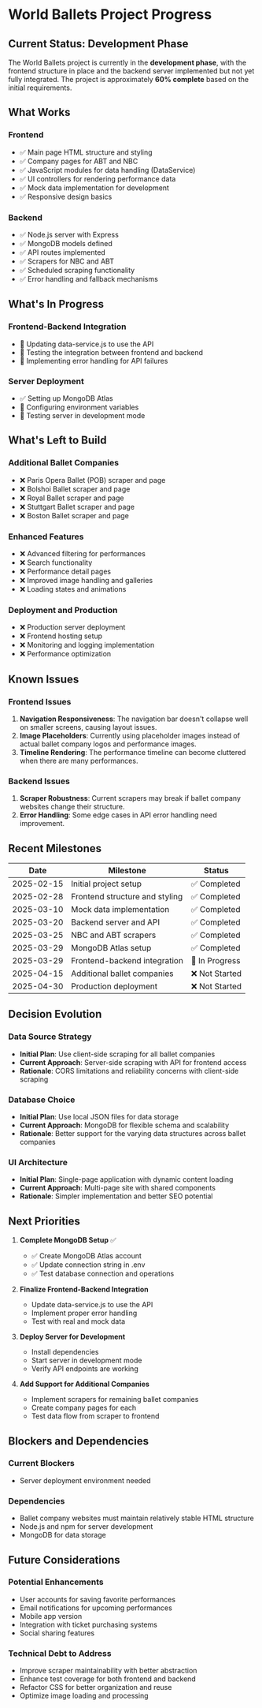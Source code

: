 # World Ballets Project Progress

## Current Status: Development Phase

The World Ballets project is currently in the **development phase**, with the frontend structure in place and the backend server implemented but not yet fully integrated. The project is approximately **60% complete** based on the initial requirements.

## What Works

### Frontend
- ✅ Main page HTML structure and styling
- ✅ Company pages for ABT and NBC
- ✅ JavaScript modules for data handling (DataService)
- ✅ UI controllers for rendering performance data
- ✅ Mock data implementation for development
- ✅ Responsive design basics

### Backend
- ✅ Node.js server with Express
- ✅ MongoDB models defined
- ✅ API routes implemented
- ✅ Scrapers for NBC and ABT
- ✅ Scheduled scraping functionality
- ✅ Error handling and fallback mechanisms

## What's In Progress

### Frontend-Backend Integration
- 🔄 Updating data-service.js to use the API
- 🔄 Testing the integration between frontend and backend
- 🔄 Implementing error handling for API failures

### Server Deployment
- ✅ Setting up MongoDB Atlas
- 🔄 Configuring environment variables
- 🔄 Testing server in development mode

## What's Left to Build

### Additional Ballet Companies
- ❌ Paris Opera Ballet (POB) scraper and page
- ❌ Bolshoi Ballet scraper and page
- ❌ Royal Ballet scraper and page
- ❌ Stuttgart Ballet scraper and page
- ❌ Boston Ballet scraper and page

### Enhanced Features
- ❌ Advanced filtering for performances
- ❌ Search functionality
- ❌ Performance detail pages
- ❌ Improved image handling and galleries
- ❌ Loading states and animations

### Deployment and Production
- ❌ Production server deployment
- ❌ Frontend hosting setup
- ❌ Monitoring and logging implementation
- ❌ Performance optimization

## Known Issues

### Frontend Issues
1. **Navigation Responsiveness**: The navigation bar doesn't collapse well on smaller screens, causing layout issues.
2. **Image Placeholders**: Currently using placeholder images instead of actual ballet company logos and performance images.
3. **Timeline Rendering**: The performance timeline can become cluttered when there are many performances.

### Backend Issues
1. **Scraper Robustness**: Current scrapers may break if ballet company websites change their structure.
2. **Error Handling**: Some edge cases in API error handling need improvement.

## Recent Milestones

| Date | Milestone | Status |
|------|-----------|--------|
| 2025-02-15 | Initial project setup | ✅ Completed |
| 2025-02-28 | Frontend structure and styling | ✅ Completed |
| 2025-03-10 | Mock data implementation | ✅ Completed |
| 2025-03-20 | Backend server and API | ✅ Completed |
| 2025-03-25 | NBC and ABT scrapers | ✅ Completed |
| 2025-03-29 | MongoDB Atlas setup | ✅ Completed |
| 2025-03-29 | Frontend-backend integration | 🔄 In Progress |
| 2025-04-15 | Additional ballet companies | ❌ Not Started |
| 2025-04-30 | Production deployment | ❌ Not Started |

## Decision Evolution

### Data Source Strategy
- **Initial Plan**: Use client-side scraping for all ballet companies
- **Current Approach**: Server-side scraping with API for frontend access
- **Rationale**: CORS limitations and reliability concerns with client-side scraping

### Database Choice
- **Initial Plan**: Use local JSON files for data storage
- **Current Approach**: MongoDB for flexible schema and scalability
- **Rationale**: Better support for the varying data structures across ballet companies

### UI Architecture
- **Initial Plan**: Single-page application with dynamic content loading
- **Current Approach**: Multi-page site with shared components
- **Rationale**: Simpler implementation and better SEO potential

## Next Priorities

1. **Complete MongoDB Setup** ✅
   - ✅ Create MongoDB Atlas account
   - ✅ Update connection string in .env
   - ✅ Test database connection and operations

2. **Finalize Frontend-Backend Integration**
   - Update data-service.js to use the API
   - Implement proper error handling
   - Test with real and mock data

3. **Deploy Server for Development**
   - Install dependencies
   - Start server in development mode
   - Verify API endpoints are working

4. **Add Support for Additional Companies**
   - Implement scrapers for remaining ballet companies
   - Create company pages for each
   - Test data flow from scraper to frontend

## Blockers and Dependencies

### Current Blockers
- Server deployment environment needed

### Dependencies
- Ballet company websites must maintain relatively stable HTML structure
- Node.js and npm for server development
- MongoDB for data storage

## Future Considerations

### Potential Enhancements
- User accounts for saving favorite performances
- Email notifications for upcoming performances
- Mobile app version
- Integration with ticket purchasing systems
- Social sharing features

### Technical Debt to Address
- Improve scraper maintainability with better abstraction
- Enhance test coverage for both frontend and backend
- Refactor CSS for better organization and reuse
- Optimize image loading and processing
